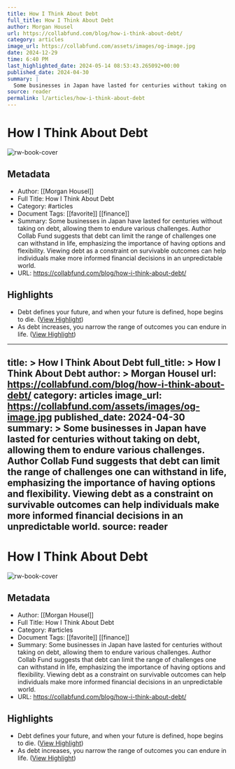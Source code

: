 ```yaml
---
title: How I Think About Debt
full_title: How I Think About Debt
author: Morgan Housel
url: https://collabfund.com/blog/how-i-think-about-debt/
category: articles
image_url: https://collabfund.com/assets/images/og-image.jpg
date: 2024-12-29
time: 6:40 PM
last_highlighted_date: 2024-05-14 08:53:43.265092+00:00
published_date: 2024-04-30
summary: |
  Some businesses in Japan have lasted for centuries without taking on debt, allowing them to endure various challenges. Author Collab Fund suggests that debt can limit the range of challenges one can withstand in life, emphasizing the importance of having options and flexibility. Viewing debt as a constraint on survivable outcomes can help individuals make more informed financial decisions in an unpredictable world.
source: reader
permalink: l/articles/how-i-think-about-debt
---
```

# How I Think About Debt

![rw-book-cover](https://collabfund.com/assets/images/og-image.jpg)

## Metadata
- Author: [[Morgan Housel]]
- Full Title: How I Think About Debt
- Category: #articles
- Document Tags: [[favorite]] [[finance]] 
- Summary: Some businesses in Japan have lasted for centuries without taking on debt, allowing them to endure various challenges. Author Collab Fund suggests that debt can limit the range of challenges one can withstand in life, emphasizing the importance of having options and flexibility. Viewing debt as a constraint on survivable outcomes can help individuals make more informed financial decisions in an unpredictable world.
- URL: https://collabfund.com/blog/how-i-think-about-debt/

## Highlights
- Debt defines your future, and when your future is defined, hope begins to die. ([View Highlight](https://read.readwise.io/read/01hxv4wxhr441kj484gbyjq0mk))
- As debt increases, you narrow the range of outcomes you can endure in life. ([View Highlight](https://read.readwise.io/read/01hxv4xf8k9ejmb9ey687cq3dj))


---
title: >
  How I Think About Debt
full_title: >
  How I Think About Debt
author: >
  Morgan Housel
url: https://collabfund.com/blog/how-i-think-about-debt/
category: articles
image_url: https://collabfund.com/assets/images/og-image.jpg
published_date: 2024-04-30
summary: >
  Some businesses in Japan have lasted for centuries without taking on debt, allowing them to endure various challenges. Author Collab Fund suggests that debt can limit the range of challenges one can withstand in life, emphasizing the importance of having options and flexibility. Viewing debt as a constraint on survivable outcomes can help individuals make more informed financial decisions in an unpredictable world.
source: reader
---
# How I Think About Debt

![rw-book-cover](https://collabfund.com/assets/images/og-image.jpg)

## Metadata
- Author: [[Morgan Housel]]
- Full Title: How I Think About Debt
- Category: #articles
- Document Tags: [[favorite]] [[finance]] 
- Summary: Some businesses in Japan have lasted for centuries without taking on debt, allowing them to endure various challenges. Author Collab Fund suggests that debt can limit the range of challenges one can withstand in life, emphasizing the importance of having options and flexibility. Viewing debt as a constraint on survivable outcomes can help individuals make more informed financial decisions in an unpredictable world.
- URL: https://collabfund.com/blog/how-i-think-about-debt/

## Highlights
- Debt defines your future, and when your future is defined, hope begins to die. ([View Highlight](https://read.readwise.io/read/01hxv4wxhr441kj484gbyjq0mk))
- As debt increases, you narrow the range of outcomes you can endure in life. ([View Highlight](https://read.readwise.io/read/01hxv4xf8k9ejmb9ey687cq3dj))


